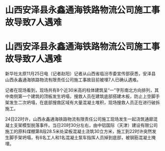 # 山西安泽县永鑫通海铁路物流公司施工事故导致7人遇难

# 山西安泽县永鑫通海铁路物流公司施工事故导致7人遇难

新华社太原11月25日电（记者赵阳）记者从山西省临汾市委宣传部获悉，安泽县山西永鑫通海铁路物流有限责任公司施工事故目前被埋7人已确认遇难。

记者在现场看到，现场共有8个近30米高的柱体建筑呈“一”字形南北方向排列，其中南侧第一个建筑的顶板发生坍塌，搜救人员在建筑底部搭建木板，防止上空脚手架发生二次坍塌，在底部搜救区域有大量混凝土堆积，现场搜救人员正在进行破拆施工。

24日22时许，山西永鑫通海铁路物流有限责任公司施工现场发生一起浇筑通廊混凝土支架模型脱落事件。当日20时30分左右，由中铝国际（天津）建设有限公司施工的原料煤棚第8段28.5米处梁板混凝土浇筑30立方米，施工到22时许突然发生脚手架坍塌，有6名工人和1名混凝土泵车指挥人员掉到底部，被钢筋混凝土掩埋。

